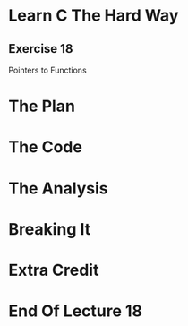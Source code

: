 Learn C The Hard Way
=======

Exercise 18
----

Pointers to Functions



The Plan
====


The Code
====



The Analysis
====




Breaking It
====




Extra Credit
====



End Of Lecture 18
=====


